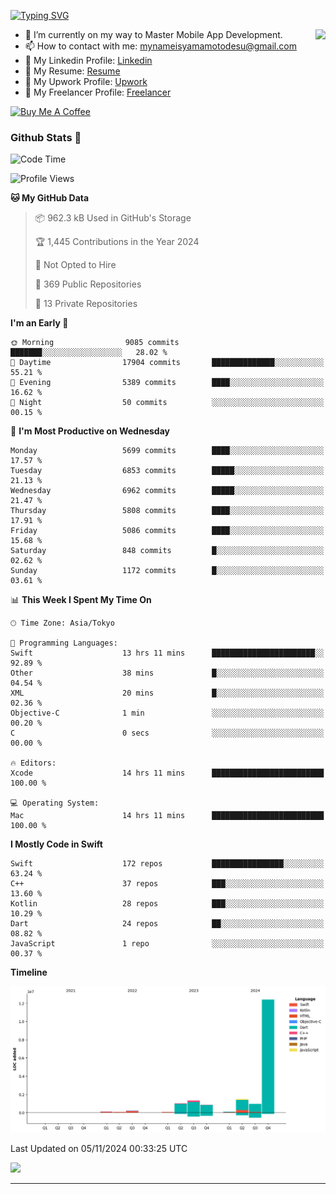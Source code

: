 
[![Typing SVG](https://readme-typing-svg.demolab.com/?lines=Thank+You+For+Visiting!!;You+Are+Welcome✨;I+am+Kyo+Yamamoto;Mobile+Developer)](https://git.io/typing-svg)
<p>
<img align="right" src="https://media.giphy.com/media/26ufdb3cYKwbRtYVW/giphy.gif" style="max-width:100%;" height="150px">

- 🌱 I’m currently on my way to Master Mobile App Development.
- 📫 How to contact with me: mynameisyamamotodesu@gmail.com
- 🔗 My Linkedin Profile: [Linkedin](https://www.linkedin.com/in/kyo-yamamoto-a2ab50239)
- 🔗 My Resume: [Resume](https://www.kickresume.com/cv/rNok4e/)
- 🔗 My Upwork Profile: [Upwork](https://www.upwork.com/freelancers/~01aa9115102bb4af25)
- 🔗 My Freelancer Profile: [Freelancer](https://www.freelancer.com/u/yamamotodesu)

<a href="https://www.buymeacoffee.com/kyoyamamoto" target="_blank"><img src="https://cdn.buymeacoffee.com/buttons/default-orange.png" alt="Buy Me A Coffee" height="41" width="174"></a>

### Github Stats 🥇 
<!--START_SECTION:waka-->
![Code Time](http://img.shields.io/badge/Code%20Time-857%20hrs%2017%20mins-blue)

![Profile Views](http://img.shields.io/badge/Profile%20Views-1-blue)

**🐱 My GitHub Data** 

> 📦 962.3 kB Used in GitHub's Storage 
 > 
> 🏆 1,445 Contributions in the Year 2024
 > 
> 🚫 Not Opted to Hire
 > 
> 📜 369 Public Repositories 
 > 
> 🔑 13 Private Repositories 
 > 
**I'm an Early 🐤** 

```text
🌞 Morning                9085 commits        ███████░░░░░░░░░░░░░░░░░░   28.02 % 
🌆 Daytime                17904 commits       ██████████████░░░░░░░░░░░   55.21 % 
🌃 Evening                5389 commits        ████░░░░░░░░░░░░░░░░░░░░░   16.62 % 
🌙 Night                  50 commits          ░░░░░░░░░░░░░░░░░░░░░░░░░   00.15 % 
```
📅 **I'm Most Productive on Wednesday** 

```text
Monday                   5699 commits        ████░░░░░░░░░░░░░░░░░░░░░   17.57 % 
Tuesday                  6853 commits        █████░░░░░░░░░░░░░░░░░░░░   21.13 % 
Wednesday                6962 commits        █████░░░░░░░░░░░░░░░░░░░░   21.47 % 
Thursday                 5808 commits        ████░░░░░░░░░░░░░░░░░░░░░   17.91 % 
Friday                   5086 commits        ████░░░░░░░░░░░░░░░░░░░░░   15.68 % 
Saturday                 848 commits         █░░░░░░░░░░░░░░░░░░░░░░░░   02.62 % 
Sunday                   1172 commits        █░░░░░░░░░░░░░░░░░░░░░░░░   03.61 % 
```


📊 **This Week I Spent My Time On** 

```text
🕑︎ Time Zone: Asia/Tokyo

💬 Programming Languages: 
Swift                    13 hrs 11 mins      ███████████████████████░░   92.89 % 
Other                    38 mins             █░░░░░░░░░░░░░░░░░░░░░░░░   04.54 % 
XML                      20 mins             █░░░░░░░░░░░░░░░░░░░░░░░░   02.36 % 
Objective-C              1 min               ░░░░░░░░░░░░░░░░░░░░░░░░░   00.20 % 
C                        0 secs              ░░░░░░░░░░░░░░░░░░░░░░░░░   00.00 % 

🔥 Editors: 
Xcode                    14 hrs 11 mins      █████████████████████████   100.00 % 

💻 Operating System: 
Mac                      14 hrs 11 mins      █████████████████████████   100.00 % 
```

**I Mostly Code in Swift** 

```text
Swift                    172 repos           ████████████████░░░░░░░░░   63.24 % 
C++                      37 repos            ███░░░░░░░░░░░░░░░░░░░░░░   13.60 % 
Kotlin                   28 repos            ███░░░░░░░░░░░░░░░░░░░░░░   10.29 % 
Dart                     24 repos            ██░░░░░░░░░░░░░░░░░░░░░░░   08.82 % 
JavaScript               1 repo              ░░░░░░░░░░░░░░░░░░░░░░░░░   00.37 % 
```



**Timeline**

![Lines of Code chart](https://raw.githubusercontent.com/YamamotoDesu/YamamotoDesu/main/assets/bar_graph.png)


 Last Updated on 05/11/2024 00:33:25 UTC
<!--END_SECTION:waka-->

![](https://github-profile-summary-cards.vercel.app/api/cards/profile-details?username=YamamotoDesu&theme=vue)

----
